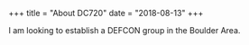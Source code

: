 +++
title = "About DC720"
date = "2018-08-13"
+++

I am looking to establish a DEFCON group in the Boulder Area.